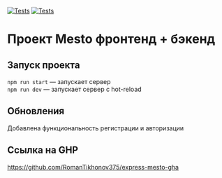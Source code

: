 [![Tests](../../actions/workflows/tests-13-sprint.yml/badge.svg)](../../actions/workflows/tests-13-sprint.yml) [![Tests](../../actions/workflows/tests-14-sprint.yml/badge.svg)](../../actions/workflows/tests-14-sprint.yml)
# Проект Mesto фронтенд + бэкенд

## Запуск проекта

`npm run start` — запускает сервер   
`npm run dev` — запускает сервер с hot-reload

## Обновления

Добавлена функциональность регистрации и авторизации

## Ссылка на GHP

https://github.com/RomanTikhonov375/express-mesto-gha
